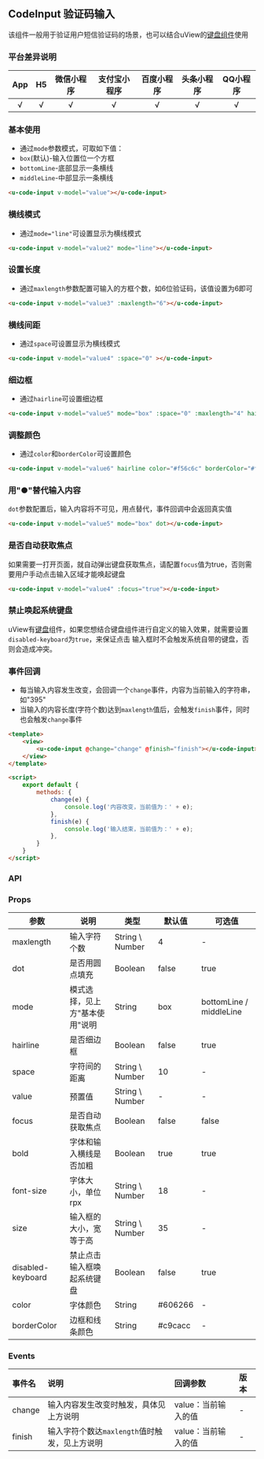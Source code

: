 ## CodeInput 验证码输入 <to-api/>

<demo-model url="/pages/componentsC/messageInput/index"></demo-model>


该组件一般用于验证用户短信验证码的场景，也可以结合uView的[键盘组件](/components/keyboard.html)使用

### 平台差异说明

|App|H5|微信小程序|支付宝小程序|百度小程序|头条小程序|QQ小程序|
|:-:|:-:|:-:|:-:|:-:|:-:|:-:|
|√|√|√|√|√|√|√|

### 基本使用

- 通过`mode`参数模式，可取如下值：
- `box`(默认)-输入位置位一个方框
- `bottomLine`-底部显示一条横线
- `middleLine`-中部显示一条横线

```html
<u-code-input v-model="value"></u-code-input>
```

### 横线模式

- 通过`mode="line"`可设置显示为横线模式

```html
<u-code-input v-model="value2" mode="line"></u-code-input>
```

### 设置长度

- 通过`maxlength`参数配置可输入的方框个数，如6位验证码，该值设置为6即可

```html
<u-code-input v-model="value3" :maxlength="6"></u-code-input>
```

### 横线间距

- 通过`space`可设置显示为横线模式

```html
<u-code-input v-model="value4" :space="0" ></u-code-input>
```

### 细边框

- 通过`hairline`可设置细边框

```html
<u-code-input v-model="value5" mode="box" :space="0" :maxlength="4" hairline></u-code-input>
```

### 调整颜色

- 通过`color`和`borderColor`可设置颜色

```html
<u-code-input v-model="value6" hairline color="#f56c6c" borderColor="#f56c6c"></u-code-input>
```

### 用"●"替代输入内容

`dot`参数配置后，输入内容将不可见，用点替代，事件回调中会返回真实值

```html
<u-code-input v-model="value5" mode="box" dot></u-code-input>
```

### 是否自动获取焦点

如果需要一打开页面，就自动弹出键盘获取焦点，请配置`focus`值为true，否则需要用户手动点击输入区域才能唤起键盘

```html
<u-code-input v-model="value4" :focus="true"></u-code-input>
```

### 禁止唤起系统键盘

uView有[键盘](/components/keyboard.html)组件，如果您想结合键盘组件进行自定义的输入效果，就需要设置`disabled-keyboard`为`true`，来保证点击
输入框时不会触发系统自带的键盘，否则会造成冲突。

### 事件回调

- 每当输入内容发生改变，会回调一个`change`事件，内容为当前输入的字符串，如"395"
- 当输入的内容长度(字符个数)达到`maxlength`值后，会触发`finish`事件，同时也会触发`change`事件

```html
<template>
	<view>
		<u-code-input @change="change" @finish="finish"></u-code-input>
	</view>
</template>

<script>
	export default {
		methods: {
			change(e) {
				console.log('内容改变，当前值为：' + e);
			},
			finish(e) {
				console.log('输入结束，当前值为：' + e);
			},
		}
	}
</script>
```

### API

### Props

| 参数          | 说明            | 类型            | 默认值             |  可选值   |
|-------------  |---------------- |---------------|------------------ |-------- |
| maxlength | 输入字符个数 | String \ Number | 4 | - |
| dot | 是否用圆点填充  | Boolean | false | true |
| mode | 模式选择，见上方"基本使用"说明 | String | box | bottomLine / middleLine |
| hairline | 是否细边框 | Boolean | false | true |
| space | 字符间的距离 | String \ Number | 10 | - |
| value | 预置值 | String \ Number | - | - |
| focus | 是否自动获取焦点 | Boolean | false | false |
| bold | 字体和输入横线是否加粗 | Boolean | true | true |
| font-size | 字体大小，单位rpx | String \ Number | 18 | - |
| size | 输入框的大小，宽等于高 | String \ Number | 35 | - |
| disabled-keyboard | 禁止点击输入框唤起系统键盘 | Boolean  | false | true |
| color | 字体颜色 | String  | #606266 | - |
| borderColor | 边框和线条颜色 | String  | #c9cacc | - |

### Events

| 事件名 | 说明 | 回调参数 | 版本 |
| :- | :- | :- | :- |
| change | 输入内容发生改变时触发，具体见上方说明 | value：当前输入的值 | - |
| finish | 输入字符个数达`maxlength`值时触发，见上方说明 | value：当前输入的值 | - |

